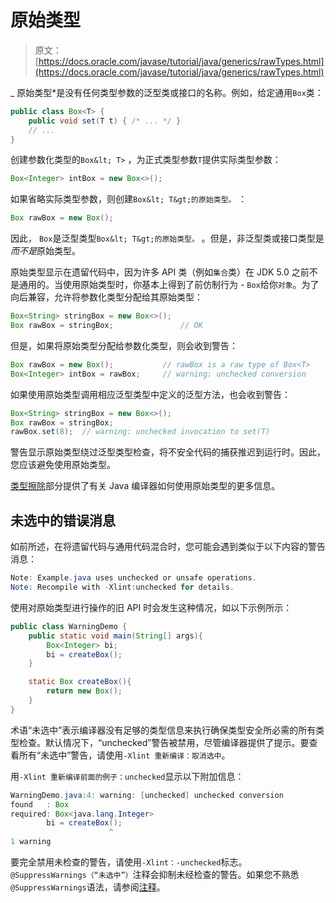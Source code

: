 # 原始类型

> 原文： [https://docs.oracle.com/javase/tutorial/java/generics/rawTypes.html](https://docs.oracle.com/javase/tutorial/java/generics/rawTypes.html)

_ 原始类型*是没有任何类型参数的泛型类或接口的名称。例如，给定通用`Box`类：

```java
public class Box<T> {
    public void set(T t) { /* ... */ }
    // ...
}

```

创建参数化类型的`Box&lt; T>` ，为正式类型参数`T`提供实际类型参数：

```java
Box<Integer> intBox = new Box<>();

```

如果省略实际类型参数，则创建`Box&lt; T&gt;的原始类型。` ：

```java
Box rawBox = new Box();

```

因此， `Box`是泛型类型`Box&lt; T&gt;的原始类型。` 。但是，非泛型类或接口类型是*而不是*原始类型。

原始类型显示在遗留代码中，因为许多 API 类（例如`集合`类）在 JDK 5.0 之前不是通用的。当使用原始类型时，你基本上得到了前仿制行为 - `Box`给你`对象`。为了向后兼容，允许将参数化类型分配给其原始类型：

```java
Box<String> stringBox = new Box<>();
Box rawBox = stringBox;               // OK

```

但是，如果将原始类型分配给参数化类型，则会收到警告：

```java
Box rawBox = new Box();           // rawBox is a raw type of Box<T>
Box<Integer> intBox = rawBox;     // warning: unchecked conversion

```

如果使用原始类型调用相应泛型类型中定义的泛型方法，也会收到警告：

```java
Box<String> stringBox = new Box<>();
Box rawBox = stringBox;
rawBox.set(8);  // warning: unchecked invocation to set(T)

```

警告显示原始类型绕过泛型类型检查，将不安全代码的捕获推迟到运行时。因此，您应该避免使用原始类型。

[类型擦除](erasure.html)部分提供了有关 Java 编译器如何使用原始类型的更多信息。

## 未选中的错误消息

如前所述，在将遗留代码与通用代码混合时，您可能会遇到类似于以下内容的警告消息：

```java
Note: Example.java uses unchecked or unsafe operations.
Note: Recompile with -Xlint:unchecked for details.

```

使用对原始类型进行操作的旧 API 时会发生这种情况，如以下示例所示：

```java
public class WarningDemo {
    public static void main(String[] args){
        Box<Integer> bi;
        bi = createBox();
    }

    static Box createBox(){
        return new Box();
    }
}

```

术语“未选中”表示编译器没有足够的类型信息来执行确保类型安全所必需的所有类型检查。默认情况下，“unchecked”警告被禁用，尽管编译器提供了提示。要查看所有“未选中”警告，请使用`-Xlint 重新编译：取消选中`。

用`-Xlint 重新编译前面的例子：unchecked`显示以下附加信息：

```java
WarningDemo.java:4: warning: [unchecked] unchecked conversion
found   : Box
required: Box<java.lang.Integer>
        bi = createBox();
                      ^
1 warning

```

要完全禁用未检查的警告，请使用`-Xlint：-unchecked`标志。 `@SuppressWarnings（“未选中”）`注释会抑制未经检查的警告。如果您不熟悉`@SuppressWarnings`语法，请参阅[注释](../../java/annotations/index.html)。